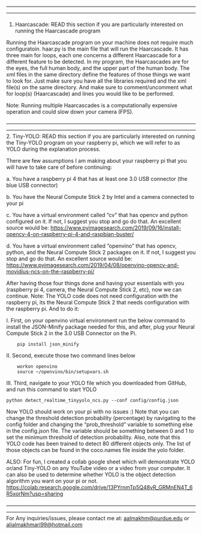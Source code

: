 ————————————————————————————————————————————————————————————————————————
1. Haarcascade: READ this section if you are particularly interested on running the Haarcascade program

Running the Haarcascade program on your machine does not require much configuratoin. haar.py is the main file that will run the Haarcascade. It has three main for loops, each one concerns a different Haarcascade for a different feature to be detected. In my program, the Haarcascades are for the eyes, the full human body, and the upper part of the human body. The xml files in the same directory define the features of those things we want to look for. Just make sure you have all the libraries required and the xml file(s) on the same directory. And make sure to comment/uncomment what for loop(s) (Haarcascade) and lines you would like to be performed. 

Note: Running multiple Haarcascades is a computationally expensive operation and could slow down your camera (FPS).


————————————————————————————————————————————————————————————————————————
2. Tiny-YOLO: READ this section if you are particularly interested on running the Tiny-YOLO program on your raspberry pi, which we will refer to as YOLO during the
   explanation process.

There are few assumptions I am making about your raspberry pi that you will have to take care of before continuing:

a. You have a raspberry pi 4 that has at least one 3.0 USB connector (the blue USB connector)

b. You have the Neural Compute Stick 2 by Intel and a camera connected to your pi

c. You have a virtual environment called “cv” that has opencv and python configured on it. If not, I suggest you stop and go do that. An excellent source would be:
   https://www.pyimagesearch.com/2019/09/16/install-opencv-4-on-raspberry-pi-4-and-raspbian-buster/ 
   
d. You have a virtual environment called “openvino” that has opencv, python, and the Neural Compute Stick 2 packages on it. If not, I suggest you stop and go do 
   that. An excellent source would be: https://www.pyimagesearch.com/2019/04/08/openvino-opencv-and-movidius-ncs-on-the-raspberry-pi/
   

After having those four things done and having your essentials with you (raspberry pi 4, camera, the Neural Compute Stick 2, etc), now we can continue. Note: The 
YOLO code does not need configuration with the raspberry pi, its the Neural Compute Stick 2 that needs configuration with the raspberry pi. And to do it:

I. First, on your openvino virtual environment run the below command to install the JSON-Minify package needed for this, and after, plug your Neural Compute Stick 2
   in the 3.0 USB Connector on the Pi.

        pip install json_minify

II. Second, execute those two command lines below

        workon openvino
        source ~/openvino/bin/setupvars.sh

III. Third, navigate to your YOLO file which you downloaded from GitHub, and run this command to start YOLO

	python detect_realtime_tinyyolo_ncs.py --conf config/config.json


Now YOLO should work on your pi with no issues :) Note that you can change the threshold detection probability (percentage) by navigating to the config folder and
changing the “prob_threshold” variable to something else in the config.json file. The variable should be something between 0 and 1 to set the minimum threshold of
detection probability. Also, note that this YOLO code has been trained to detect 80 different objects only. The list of those objects can be found in the coco.names file inside the yolo folder.



ALSO: For fun, I created a collab google sheet which will demonstrate YOLO or/and Tiny-YOLO on any YouTube video or a video from your computer. It can also be used 	  to determine whether YOLO is the object detection algorithm you want on your pi or not.
      https://colab.research.google.com/drive/13PYrnmTp5Q48vR_GRMnEN4T_6R5xorNm?usp=sharing


————————————————————————————————————————————————————————————————————————
For Any inquiries/issues, please contact me at: aalmakhm@purdue.edu or alialmakhmari99@hotmail.com
 
